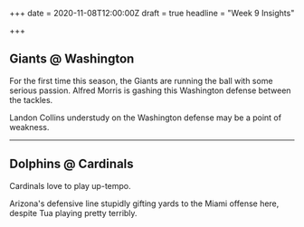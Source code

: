 +++
date = 2020-11-08T12:00:00Z
draft = true
headline = "Week 9 Insights"

+++
## Giants @ Washington

For the first time this season, the Giants are running the ball with some serious passion. Alfred Morris is gashing this Washington defense between the tackles.

Landon Collins understudy on the Washington defense may be a point of weakness.

***

## Dolphins @ Cardinals

Cardinals love to play up-tempo.

Arizona's defensive line stupidly gifting yards to the Miami offense here, despite Tua playing pretty terribly.